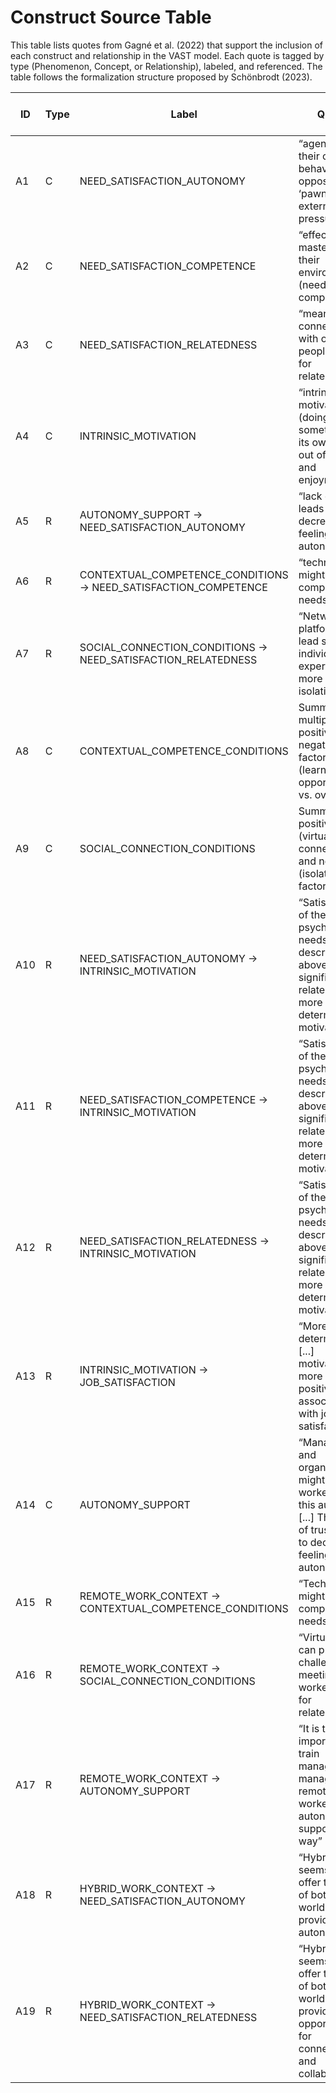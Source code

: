 # Construct Source Table

This table lists quotes from Gagné et al. (2022) that support the inclusion of each construct and relationship in the VAST model. Each quote is tagged by type (Phenomenon, Concept, or Relationship), labeled, and referenced. The table follows the formalization structure proposed by Schönbrodt (2023).

| ID  | Type | Label | Quote | Reference | rel. type (strength) | Key words (strength indicator) | Comment | Incl. (Y/N) |
|-----|------|------------|-------|-----------|----------------------|-------------------------------|---------|-------------|
| A1  | C    | NEED_SATISFACTION_AUTONOMY | “agents of their own behaviour as opposed to a ‘pawn’ of external pressures” | Gagné et al. (2022), p. 3 | – | – | Core SDT definition | Y |
| A2  | C    | NEED_SATISFACTION_COMPETENCE | “effective and masters of their environment (need for competence)” | Gagné et al. (2022), p. 3 | – | – | Core SDT definition | Y |
| A3  | C    | NEED_SATISFACTION_RELATEDNESS | “meaningful connections with other people (need for relatedness)” | Gagné et al. (2022), p. 3 | – | – | Core SDT definition | Y |
| A4  | C    | INTRINSIC_MOTIVATION | “intrinsic motivation (doing something for its own sake, out of interest and enjoyment)” | Gagné et al. (2022), p. 3 | – | – | Core SDT motivation type | Y |
| A5  | R    | AUTONOMY_SUPPORT → NEED_SATISFACTION_AUTONOMY | “lack of trust leads to decreased feelings of autonomy” | Gagné et al. (2022), p. 7 | c (strong) | leads to | Clear causal phrasing | Y |
| A6  | R    | CONTEXTUAL_COMPETENCE_CONDITIONS → NEED_SATISFACTION_COMPETENCE | “technology might thwart competence needs” | Gagné et al. (2022), p. 21 | c (weak) | might thwart | Weak modal verb for causal influence | Y |
| A7  | R    | SOCIAL_CONNECTION_CONDITIONS → NEED_SATISFACTION_RELATEDNESS | “Networking platforms lead some individuals to experience more isolation” | Gagné et al. (2022), p. 7 | c (strong) | lead to | Strong causal claim | Y |
| A8  | C    | CONTEXTUAL_COMPETENCE_CONDITIONS | Summary of multiple positive and negative factors (learning opportunities vs. overload) | Gagné et al. (2022), p. 21 | – | – | Bipolar mediator (competence conditions) | Y |
| A9  | C    | SOCIAL_CONNECTION_CONDITIONS | Summary of positive (virtual connections) and negative (isolation) factors | Gagné et al. (2022), p. 7 | – | – | Bipolar mediator (relatedness conditions) | Y |
| A10 | R    | NEED_SATISFACTION_AUTONOMY → INTRINSIC_MOTIVATION | “Satisfaction of the three psychological needs described above is significantly related to more self-determined motivation” | Gagné et al. (2022), p. 4 | c (strong) | significantly related to | Classic SDT causal link | Y |
| A11 | R    | NEED_SATISFACTION_COMPETENCE → INTRINSIC_MOTIVATION | “Satisfaction of the three psychological needs described above is significantly related to more self-determined motivation” | Gagné et al. (2022), p. 4 | c (strong) | significantly related to | Classic SDT causal link | Y |
| A12 | R    | NEED_SATISFACTION_RELATEDNESS → INTRINSIC_MOTIVATION | “Satisfaction of the three psychological needs described above is significantly related to more self-determined motivation” | Gagné et al. (2022), p. 4 | c (strong) | significantly related to | Classic SDT causal link | Y |
| A13 | R    | INTRINSIC_MOTIVATION → JOB_SATISFACTION | “More self-determined [...] motivation is more positively associated with job satisfaction” | Gagné et al. (2022), p. 4 | p (moderate) | positively associated with | Association; no causality claimed | Y |
| A14 | C    | AUTONOMY_SUPPORT | “Managers and organizations might rob workers of this autonomy [...] This lack of trust leads to decreased feelings of autonomy” | Gagné et al. (2022), p. 7 | – | – | Mediator for autonomy need satisfaction | Y |
| A15 | R    | REMOTE_WORK_CONTEXT → CONTEXTUAL_COMPETENCE_CONDITIONS | “Technology might thwart competence needs” | Gagné et al. (2022), p. 21 | c (weak) | might thwart | Potential causal link (weak) | Y |
| A16 | R    | REMOTE_WORK_CONTEXT → SOCIAL_CONNECTION_CONDITIONS | “Virtual work can present challenges for meeting workers’ need for relatedness” | Gagné et al. (2022), p. 7 | c (moderate) | can present | Potential causal influence, moderate modal | Y |
| A17 | R    | REMOTE_WORK_CONTEXT → AUTONOMY_SUPPORT | “It is therefore important to train managers in managing remote workers in an autonomy-supportive way” | Gagné et al. (2022), p. 7 | r (moderate) | important to | Theoretical reasoning, no causal test | Y |
| A18 | R    | HYBRID_WORK_CONTEXT → NEED_SATISFACTION_AUTONOMY | “Hybrid work seems to offer the best of both worlds, providing [...] autonomy” | Gagné et al. (2022), p. 7 | c (moderate) | seems to offer | Moderate positive causal suggestion | Y |
| A19 | R    | HYBRID_WORK_CONTEXT → NEED_SATISFACTION_RELATEDNESS | “Hybrid work seems to offer the best of both worlds, providing opportunities for connection and collaboration” | Gagné et al. (2022), p. 7 | c (moderate) | seems to offer | Moderate positive causal suggestion | Y |
